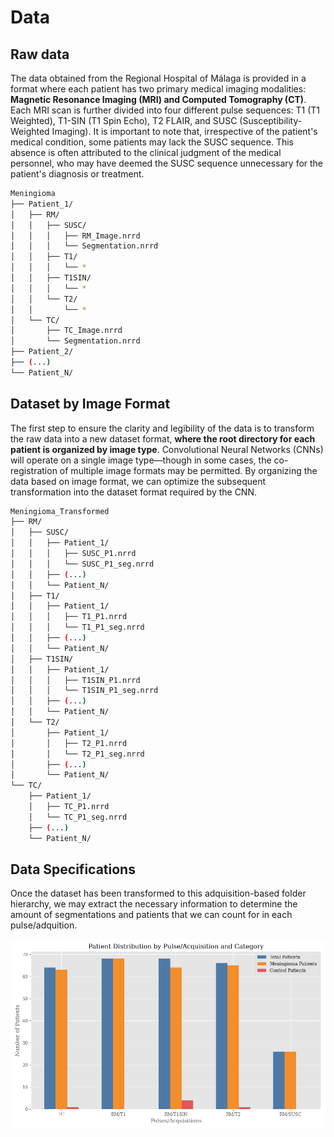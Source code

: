 # Data

## Raw data

The data obtained from the Regional Hospital of Málaga is provided in a format where each patient has two primary medical imaging modalities: **Magnetic Resonance Imaging (MRI) and Computed Tomography (CT)**. Each MRI scan is further divided into four different pulse sequences: T1 (T1 Weighted), T1-SIN (T1 Spin Echo), T2 FLAIR, and SUSC (Susceptibility-Weighted Imaging). It is important to note that, irrespective of the patient's medical condition, some patients may lack the SUSC sequence. This absence is often attributed to the clinical judgment of the medical personnel, who may have deemed the SUSC sequence unnecessary for the patient's diagnosis or treatment.

```bash
Meningioma
├── Patient_1/
│   ├── RM/
│   │   ├── SUSC/
│   │   │   ├── RM_Image.nrrd
│   │   │   └── Segmentation.nrrd
│   │   ├── T1/
│   │   │   └── *
│   │   ├── T1SIN/
│   │   │   └── *
│   │   └── T2/
│   │       └── *
│   └── TC/
│       ├── TC_Image.nrrd
│       └── Segmentation.nrrd
├── Patient_2/
├── (...)
└── Patient_N/
```

## Dataset by Image Format

The first step to ensure the clarity and legibility of the data is to transform the raw data into a new dataset format, **where the root directory for each patient is organized by image type**. Convolutional Neural Networks (CNNs) will operate on a single image type—though in some cases, the co-registration of multiple image formats may be permitted. By organizing the data based on image format, we can optimize the subsequent transformation into the dataset format required by the CNN.

```bash
Meningioma_Transformed
├── RM/
│   ├── SUSC/
│   │   ├── Patient_1/
│   │   │   ├── SUSC_P1.nrrd
│   │   │   └── SUSC_P1_seg.nrrd
│   │   ├── (...)
│   │   └── Patient_N/
│   ├── T1/
│   │   ├── Patient_1/
│   │   │   ├── T1_P1.nrrd
│   │   │   └── T1_P1_seg.nrrd
│   │   ├── (...)
│   │   └── Patient_N/
│   ├── T1SIN/
│   │   ├── Patient_1/
│   │   │   ├── T1SIN_P1.nrrd
│   │   │   └── T1SIN_P1_seg.nrrd
│   │   ├── (...)
│   │   └── Patient_N/
│   └── T2/
│       ├── Patient_1/
│       │   ├── T2_P1.nrrd
│       │   └── T2_P1_seg.nrrd
│       ├── (...)
│       └── Patient_N/
└── TC/
    ├── Patient_1/
    │   ├── TC_P1.nrrd
    │   └── TC_P1_seg.nrrd
    ├── (...)
    └── Patient_N/
```

## Data Specifications

Once the dataset has been transformed to this adquisition-based folder hierarchy, we may extract the necessary information to determine the amount of segmentations and patients that we can count for in each pulse/adquition.

![patientcontrol](./figures/data_stats/patient_distribution_barplot.png)

